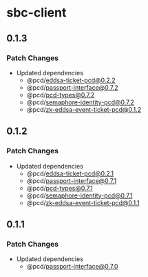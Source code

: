 # sbc-client

## 0.1.3

### Patch Changes

- Updated dependencies
  - @pcd/eddsa-ticket-pcd@0.2.2
  - @pcd/passport-interface@0.7.2
  - @pcd/pcd-types@0.7.2
  - @pcd/semaphore-identity-pcd@0.7.2
  - @pcd/zk-eddsa-event-ticket-pcd@0.1.2

## 0.1.2

### Patch Changes

- Updated dependencies
  - @pcd/eddsa-ticket-pcd@0.2.1
  - @pcd/passport-interface@0.7.1
  - @pcd/pcd-types@0.7.1
  - @pcd/semaphore-identity-pcd@0.7.1
  - @pcd/zk-eddsa-event-ticket-pcd@0.1.1

## 0.1.1

### Patch Changes

- Updated dependencies
  - @pcd/passport-interface@0.7.0
